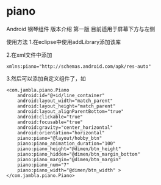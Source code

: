 piano
=====

Android 钢琴组件
版本介绍
  第一版 
      目前适用于屏幕下方与左侧
      
使用方法
  1.在eclipse中使用addLibrary添加该库
  
  2.在xml文件中添加
  
    xmlns:piano="http://schemas.android.com/apk/res-auto"
    
  3.然后可以添加自定义组件了，如
  
    <com.jambla.piano.Piano
        android:id="@+id/line_container"
        android:layout_width="match_parent"
        android:layout_height="match_parent"
        android:layout_alignParentBottom="true"
        android:clickable="true"
        android:focusable="true"
        android:gravity="center_horizontal"
        android:orientation="horizontal"
        piano:piano="@layout/hobby_btn"
        piano:piano_animation_duration="100"
        piano:piano_height="@dimen/btn_height"
        piano:piano_hidden="@dimen/btn_margin_bottom"
        piano:piano_margin="@dimen/btn_margin"
        piano:piano_num="7"
        piano:piano_width="@dimen/btn_width" >
    </com.jambla.piano.Piano>
  

